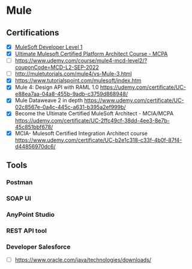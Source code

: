 # Mule
## Certifications
- [x] [MuleSoft Developer Level 1](https://github.com/lvhkhanh/Mule/files/9594153/report.1._KhanhLVH_MCD.pdf)
- [x] [Ultimate Mulesoft Certified Platform Architect Course - MCPA](https://udemy-certificate.s3.amazonaws.com/pdf/UC-9451b309-37f1-472a-9ffc-8edfc197bfc5.pdf)
- [ ] https://www.udemy.com/course/mule4-mcd-level2/?couponCode=MCD-L2-SEP-2022
- [ ] http://muletutorials.com/mule4/vs-Mule-3.html
- [x] https://www.tutorialspoint.com/mulesoft/index.htm
- [x] Mule 4: Design API with RAML 1.0 https://udemy.com/certificate/UC-e88ea7aa-04a8-455b-9adb-c3759d868948/
- [x] Mule Dataweave 2 in depth https://www.udemy.com/certificate/UC-02c8567e-0a4c-445c-a631-b395a2ef999b/
- [x] Become the Ultimate Certified MuleSoft Architect - MCIA/MCPA https://udemy.com/certificate/UC-2ffc49cf-38dd-4ee3-8e7b-45c851bbf678/
- [x] MCIA- Mulesoft Certified Integration Architect course https://www.udemy.com/certificate/UC-b2e1c318-c33f-4b0f-87f4-d44856970dc6/
## Tools
### Postman
### SOAP UI
### AnyPoint Studio
### REST API tool
### Developer Salesforce
- [ ] https://www.oracle.com/java/technologies/downloads/

